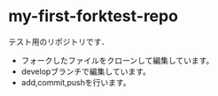 # my-first-forktest-repo

テスト用のリポジトリです．

- フォークしたファイルをクローンして編集しています。
- developブランチで編集しています。
- add,commit,pushを行います。

